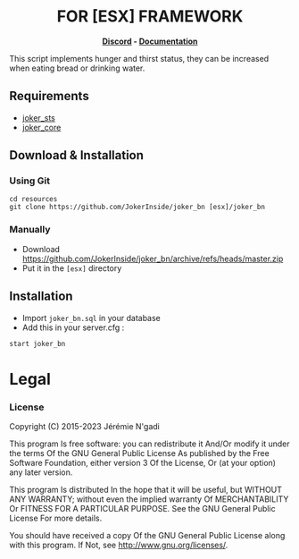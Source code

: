 <h1 align='center'>FOR [ESX] FRAMEWORK</a></h1><p align='center'><b><a href='https://discord.esx-framework.org/'>Discord</a> - <a href='https://documentation.esx-framework.org/legacy/installation'>Documentation</a></b></h5>

This script implements hunger and thirst status, they can be increased when eating bread or drinking water.

## Requirements
- [joker_sts](https://github.com/JokerInside/joker_sts)
- [joker_core](https://github.com/JokerInside/joker_core)

## Download & Installation

### Using Git
```
cd resources
git clone https://github.com/JokerInside/joker_bn [esx]/joker_bn
```

### Manually
- Download https://github.com/JokerInside/joker_bn/archive/refs/heads/master.zip
- Put it in the `[esx]` directory


## Installation
- Import `joker_bn.sql` in your database
- Add this in your server.cfg :

```
start joker_bn
```

# Legal
### License

Copyright (C) 2015-2023 Jérémie N'gadi

This program Is free software: you can redistribute it And/Or modify it under the terms Of the GNU General Public License As published by the Free Software Foundation, either version 3 Of the License, Or (at your option) any later version.

This program Is distributed In the hope that it will be useful, but WITHOUT ANY WARRANTY; without even the implied warranty Of MERCHANTABILITY Or FITNESS FOR A PARTICULAR PURPOSE. See the GNU General Public License For more details.

You should have received a copy Of the GNU General Public License along with this program. If Not, see http://www.gnu.org/licenses/.
